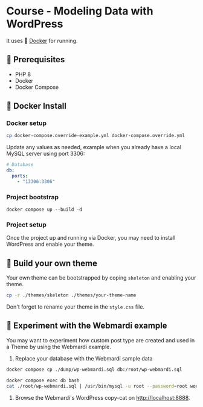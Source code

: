 # Course - Modeling Data with WordPress

It uses 🐳 [Docker](http://docker.com/) for running.

## 🔧 Prerequisites
* PHP 8
* Docker
* Docker Compose

## 🐳 Docker Install

### Docker setup

```bash
cp docker-compose.override-example.yml docker-compose.override.yml
```

Update any values as needed, example when you already have a local MySQL server using port 3306:

```yml
# Database
db:
  ports:
    - "13306:3306"
```

### Project bootstrap

    docker compose up --build -d

### Project setup

Once the project up and running via Docker, you may need to install WordPress and enable your theme.

## 🎨 Build your own theme

Your own theme can be bootstrapped by coping `skeleton` and enabling your theme.

```bash
cp -r ./themes/skeleton ./themes/your-theme-name
```

Don't forget to rename your theme in the `style.css` file.
## 🧪 Experiment with the Webmardi example

You may want to experiment how custom post type are created and used in a Theme by using the Webmardi example.

1. Replace your database with the Webmardi sample data

```bash
docker compose cp ./dump/wp-webmardi.sql db:/root/wp-webmardi.sql
```

```bash
docker compose exec db bash
cat ./root/wp-webmardi.sql | /usr/bin/mysql -u root --password=root wordpress
```

1. Browse the Webmardi's WordPress copy-cat on [http://localhost:8888](http://localhost:8888/).
